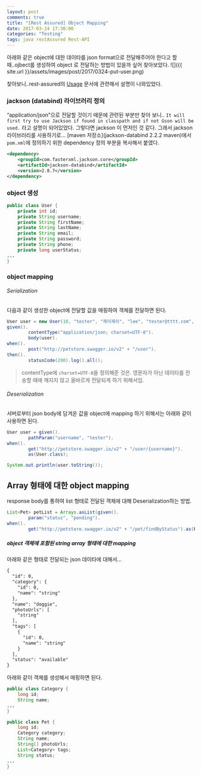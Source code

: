 ```yaml
---
layout: post
comments: true
title: "[Rest Assured] Object Mapping"
date: 2017-03-24 17:30:00
categories: "Testing"
tags: java restAssured Rest-API
---
```


아래와 같은 object에 대한 데이타를 json format으로 전달해주어야 한다고  할 때..ojbect를 생성하여 object 로 전달하는 방법이 있을까 싶어 찾아보았다.
![]({{ site.url }}/assets/images/post/2017/0324-put-user.png)

찾아보니..rest-assured의 [Usage](https://github.com/rest-assured/rest-assured/wiki/Usage#object-mapping) 문서에 관련해서 설명이 나와있었다.

### jackson (databind) 라이브러리 정의
“application/json”으로 전달할 것이기 때문에 관련된 부분만 찾아 보니.. `It will first try to use Jackson if found in classpath and if not Gson will be used.`  라고 설명이 되어있었다.
그렇다면 jackson 이 먼저인 것 같다. 그래서 jackson 라이브러리를 사용하기로…
[maven 저장소](jackson-databind 2.2.2 maven)에서  `pom.xml`에 정의하기 위한 dependency 정의 부분을 복사해서 붙였다.
```xml
<dependency>
    <groupId>com.fasterxml.jackson.core</groupId>
    <artifactId>jackson-databind</artifactId>
    <version>2.8.7</version>
</dependency>
```

### object 생성
```java
public class User {
    private int id;
    private String username;
    private String firstName;
    private String lastName;
    private String email;
    private String password;
    private String phone;
    private long userStatus;
...
}
```

### object mapping
###### Serialization
다음과 같이 생성한 object에 전달할 값을 매핑하여 객체를 전달하면 된다.
```java
User user = new User(10, "tester", "제이제이", "lee", "tester@tttt.com", "passwd", "010-1111-2222", 0L);
given().
        contentType("application/json; charset=UTF-8").
        body(user).
when().
        post("http://petstore.swagger.io/v2" + "/user").
then().
        statusCode(200).log().all();
```
> contentType에 `charset=UTF-8`을 정의해준 것은. 영문자가 아닌 데이타를 전송할 때에 깨지지 않고 올바르게 전달되게 하기 위해서임.  

###### Deserialization
서버로부터 json body에 담겨온 값을 object에 mapping 하기 위해서는 아래와 같이 사용하면 된다.
```java
User user = given().
        pathParam("username", "tester").
when().
        get("http://petstore.swagger.io/v2" + "/user/{username}").
        as(User.class);

System.out.println(user.toString());
```

## Array 형태에 대한 object mapping
response body를 통하여 list 형태로 전달된 객체에 대해 Deserialization하는 방법.
```java
List<Pet> petList = Arrays.asList(given().
        param("status", "pending").
when().
        get("http://petstore.swagger.io/v2" + "/pet/findByStatus").as(Pet[].class));
```

##### object 객체에 포함된 string array 형태에 대한 mapping
아래와 같은 형태로 전달되는 json 데이타에 대해서...
```xml
{
  "id": 0,
  "category": {
    "id": 0,
    "name": "string"
  },
  "name": "doggie",
  "photoUrls": [
    "string"
  ],
  "tags": [
    {
      "id": 0,
      "name": "string"
    }
  ],
  "status": "available"
}
```

아래와 같이 객체를 생성해서 매핑하면 된다.
```java
public class Category {
    long id;
    String name;
...
}

public class Pet {
    long id;
    Category category;
    String name;
    String[] photoUrls;
    List<Category> tags;
    String status;
...
}
```
